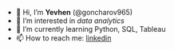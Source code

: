 - 👋 Hi, I’m **Yevhen** (@goncharov965)
- 👀 I’m interested in *data analytics*
- 🌱 I’m currently learning Python, SQL, Tableau
- 📫 How to reach me: [linkedin](https://www.linkedin.com/in/goncharov965/)
